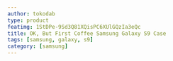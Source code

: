 ```yaml
---
author: tokodab
type: product
featimg: 1StDPe-9Sd3Q81XQisPC6XUlGQzIa3eQc
title: OK, But First Coffee Samsung Galaxy S9 Case
tags: [samsung, galaxy, s9]
category: [samsung]
---
```

